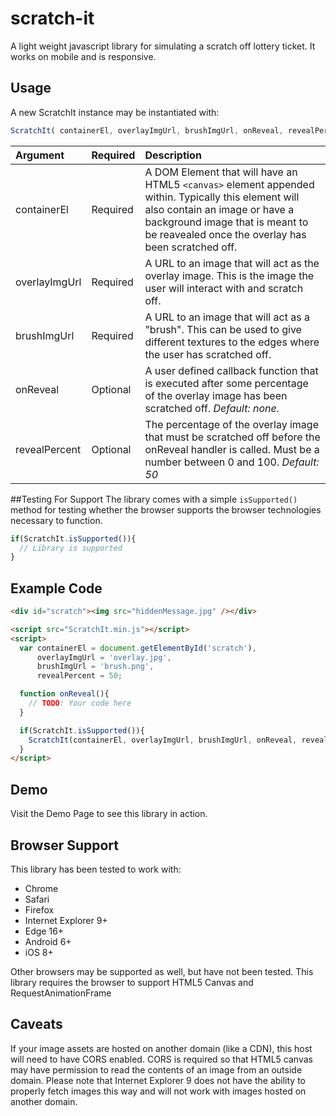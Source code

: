 # scratch-it
A light weight javascript library for simulating a scratch off lottery ticket.  It works on mobile and is responsive.

## Usage
A new ScratchIt instance may be instantiated with:

```javascript
ScratchIt( containerEl, overlayImgUrl, brushImgUrl, onReveal, revealPercent );
```
|Argument   |Required   |Description   |
| :------------ | :------------ | :------------ |
|containerEl   |Required   |A DOM Element that will have an HTML5 `<canvas>` element appended within. Typically this element will also contain an image or have a background image that is meant to be reavealed once the overlay has been scratched off.   |
|overlayImgUrl   |Required   |A URL to an image that will act as the overlay image. This is the image the user will interact with and scratch off.   |
|brushImgUrl   |Required   |A URL to an image that will act as a "brush". This can be used to give different textures to the edges where the user has scratched off.   |
|onReveal   |Optional   |A user defined callback function that is executed after some percentage of the overlay image has been scratched off. *Default: none.*   |
|revealPercent   |Optional   |The percentage of the overlay image that must be scratched off before the onReveal handler is called. Must be a number between 0 and 100. *Default: 50*   |

##Testing For Support
The library comes with a simple `isSupported()` method for testing whether the browser supports the browser technologies necessary to function.

```javascript
if(ScratchIt.isSupported()){
  // Library is supported
}
```

## Example Code
```html
<div id="scratch"><img src="hiddenMessage.jpg" /></div>

<script src="ScratchIt.min.js"></script>
<script>
  var containerEl = document.getElementById('scratch'),
      overlayImgUrl = 'overlay.jpg',
      brushImgUrl = 'brush.png',
      revealPercent = 50;

  function onReveal(){
    // TODO: Your code here
  }

  if(ScratchIt.isSupported()){
    ScratchIt(containerEl, overlayImgUrl, brushImgUrl, onReveal, revealPercent);
  }
</script>
```

## Demo
Visit the Demo Page to see this library in action.

## Browser Support
This library has been tested to work with:
- Chrome
- Safari
- Firefox
- Internet Explorer 9+
- Edge 16+
- Android 6+
- iOS 8+

Other browsers may be supported as well, but have not been tested. This library requires the browser to support HTML5 Canvas and RequestAnimationFrame

## Caveats
If your image assets are hosted on another domain (like a CDN), this host will need to have CORS enabled.  CORS is required so that HTML5 canvas may have permission to read the contents of an image from an outside domain.  Please note that Internet Explorer 9 does not have the ability to properly fetch images this way and will not work with images hosted on another domain.
